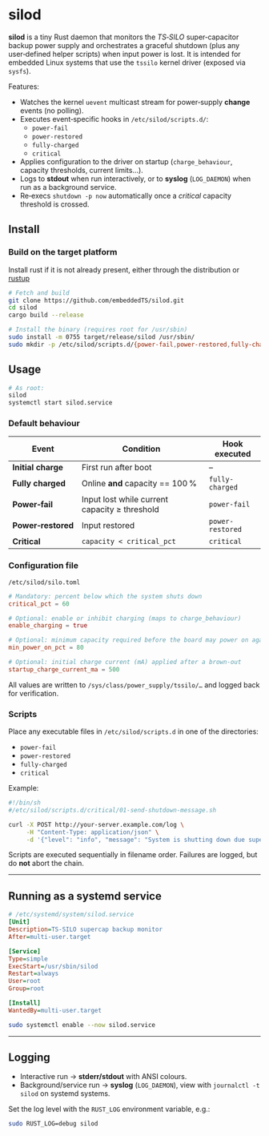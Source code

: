 # silod

**silod** is a tiny Rust daemon that monitors the *TS‑SILO* super‑capacitor backup power supply and orchestrates a graceful shutdown (plus any user‑defined helper scripts) when input power is lost. It is intended for embedded Linux systems that use the `tssilo` kernel driver (exposed via `sysfs`).

Features:

* Watches the kernel `uevent` multicast stream for power‑supply **change** events (no polling).
* Executes event‑specific hooks in `/etc/silod/scripts.d/`:
  * `power-fail`
  * `power-restored`
  * `fully-charged`
  * `critical`
* Applies configuration to the driver on startup (`charge_behaviour`, capacity thresholds, current limits…).
* Logs to **stdout** when run interactively, or to **syslog** (`LOG_DAEMON`) when run as a background service.
* Re‑execs `shutdown -p now` automatically once a *critical* capacity threshold is crossed.

## Install

### Build on the target platform

Install rust if it is not already present, either through the distribution or [rustup](https://rustup.rs/)

```bash
# Fetch and build
git clone https://github.com/embeddedTS/silod.git
cd silod
cargo build --release

# Install the binary (requires root for /usr/sbin)
sudo install -m 0755 target/release/silod /usr/sbin/
sudo mkdir -p /etc/silod/scripts.d/{power-fail,power-restored,fully-charged,critical}
```

## Usage

```bash
# As root:
silod
systemctl start silod.service
```

### Default behaviour

| Event | Condition | Hook executed|
|-------|-----------|--------------|
| **Initial charge** | First run after boot | – |
| **Fully charged**  | Online **and** capacity == 100 % | `fully-charged` |
| **Power‑fail**     | Input lost while current capacity ≥ threshold | `power-fail` |
| **Power‑restored** | Input restored | `power-restored` |
| **Critical**       | `capacity < critical_pct` | `critical` |

### Configuration file

`/etc/silod/silo.toml`

```toml
# Mandatory: percent below which the system shuts down
critical_pct = 60

# Optional: enable or inhibit charging (maps to charge_behaviour)
enable_charging = true

# Optional: minimum capacity required before the board may power on again
min_power_on_pct = 80

# Optional: initial charge current (mA) applied after a brown‑out
startup_charge_current_ma = 500
```

All values are written to `/sys/class/power_supply/tssilo/…` and logged back for verification.

### Scripts

Place any executable files in `/etc/silod/scripts.d` in one of the directories:

* `power-fail`
* `power-restored`
* `fully-charged`
* `critical`

Example:

```bash
#!/bin/sh
#/etc/silod/scripts.d/critical/01-send-shutdown-message.sh

curl -X POST http://your-server.example.com/log \
     -H "Content-Type: application/json" \
     -d '{"level": "info", "message": "System is shutting down due supercaps draining", "timestamp": "'"$(date -Is)"'"}'

```

Scripts are executed sequentially in filename order. Failures are logged, but do **not** abort the chain.

---

## Running as a systemd service

```ini
# /etc/systemd/system/silod.service
[Unit]
Description=TS‑SILO supercap backup monitor
After=multi-user.target

[Service]
Type=simple
ExecStart=/usr/sbin/silod
Restart=always
User=root
Group=root

[Install]
WantedBy=multi-user.target
```

```bash
sudo systemctl enable --now silod.service
```

---

## Logging

* Interactive run → **stderr/stdout** with ANSI colours.  
* Background/service run → **syslog** (`LOG_DAEMON`), view with `journalctl -t silod` on systemd systems.

Set the log level with the `RUST_LOG` environment variable, e.g.:

```bash
sudo RUST_LOG=debug silod
```
